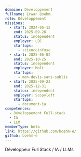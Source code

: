 ```yaml
---
domaine: Développement
fullname: Erwan Boehm
role: Développement
missions:
  - start: 2024-06-12
    end: 2025-09-26
    status: independent
    employer: LBC
    startups:
      - scienceinfuse
  - start: 2025-06-02
    end: 2025-10-25
    status: independent
    employer: Malt
    startups:
      - mon-devis-sans-oublis
  - start: 2025-09-22
    end: 2025-12-31
    status: independent
    employer: Scopyleft
    startups:
      - document-ia
competences:
  - Développement Full-stack
  - IA
  - LLM
memberType: beta
link: https://github.com/boehm-e/
github: boehm-e
---
```

Développeur Full Stack / IA / LLMs